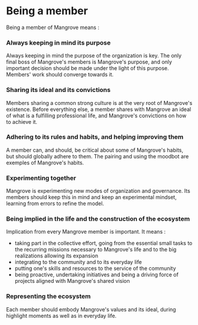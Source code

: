 # Being a member

Being a member of Mangrove means :

### Always keeping in mind its purpose 

Always keeping in mind the purpose of the organization is key. The only final boss of Mangrove's members is Mangrove's purpose, and only important decision should be made under the light of this purpose. Members' work should converge towards it.


### Sharing its ideal and its convictions

Members sharing a common strong culture is at the very root of Mangrove's existence. Before everything else, a member shares with Mangrove an ideal of what is a fulfilling professional life, and Mangrove's convictions on how to achieve it.


### Adhering to its rules and habits, and helping improving them
A member can, and should, be critical about some of Mangrove's habits, but should globally adhere to them. The pairing and using the moodbot are exemples of Mangrove's habits.


### Experimenting together
Mangrove is experimenting new modes of organization and governance. Its members should keep this in mind and keep an experimental mindset, learning from errors to refine the model.


### Being implied in the life and the construction of the ecosystem
Implication from every Mangrove member is important. It means :
- taking part in the collective effort, going from the essential small tasks to the recurring missions necessary to Mangrove's life and to the big realizations allowing its expansion
- integrating to the community and to its everyday life
- putting one's skills and resources to the service of the community
- being proactive, undertaking initiatives and being a driving force of projects aligned with Mangrove's shared vision

### Representing the ecosystem
Each member should embody Mangrove's values  and its ideal, during highlight moments as well as in everyday life.





